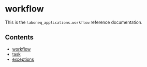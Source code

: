 # workflow

This is the `laboneq_applications.workflow` reference documentation.

## Contents

* [workflow](workflow.md)
* [task](task.md)
* [exceptions](exceptions.md)
